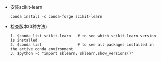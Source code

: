 - 安装scikit-learn

  ```
  conda install -c conda-forge scikit-learn 
  ```

- 检查版本(3种方法)

  ```
  1. $conda list scikit-learn  	# to see which scikit-learn version is installed
  2. $conda list  				# to see all packages installed in the active conda environment
  3. $python -c "import sklearn; sklearn.show_versions()"
  ```

  